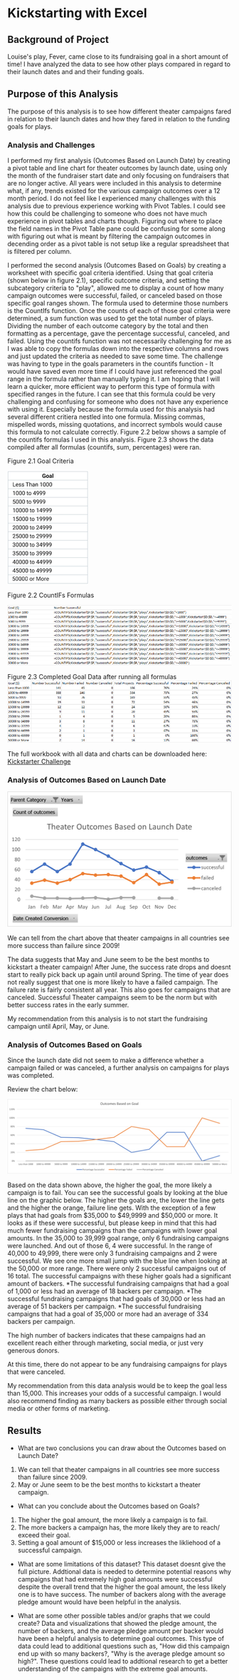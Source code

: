 # Kickstarting with Excel

## Background of Project
Louise's play, Fever, came close to its fundraising goal in a short amount of time! I have analyzed the data to see how other plays compared in regard to their launch dates and and their funding goals.

##  Purpose of this Analysis
The purpose of this analysis is to see how different theater campaigns fared in relation to their launch dates and how they fared in relation to the funding goals for plays.

### Analysis and Challenges

I performed my first analysis (Outcomes Based on Launch Date) by creating a pivot table and line chart for theater outcomes by launch date, using only the month of the fundraiser start date and only focusing on fundraisers that are no longer active. All years were included in this analysis to determine what, if any, trends existed for the various campaign outcomes over a 12 month period. I do not feel like I experienced many challenges with this analysis due to previous experience working with Pivot Tables. I could see how this could be challenging to someone who does not have much experience in pivot tables and charts though. Figuring out where to place the field names in the Pivot Table pane could be confusing for some along with figuring out what is meant by filtering the campaign outcomes in decending order as a pivot table is not setup like a regular spreadsheet that is filtered per column. 

I performed the second analysis (Outcomes Based on Goals) by creating a worksheet with specific goal criteria identified. Using that goal criteria (shown below in figure 2.1), specific outcome criteria, and setting the subcategory criteria to "play", allowed me to display a count of how many campaign outcomes were successful, failed, or canceled based on those specific goal ranges shown. The formula used to determine those numbers is the CountIfs function. Once the counts of each of those goal criteria were determined, a sum function was used to get the total number of plays. Dividing the number of each outcome category by the total and then formatting as a percentage, gave the percentage successful, canceled, and failed. 
Using the countifs function was not necessarily challenging for me as I was able to copy the formulas down into the respective columns and rows and just updated the criteria as needed to save some time. The challenge was having to type in the goals parameters in the countifs function - It would have saved even more time if I could have just referenced the goal range in the formula rather than manually typing it. I am hoping that I will learn a quicker, more efficient way to perform this type of formula with specified ranges in the future. I can see that this formula could be very challenging and confusing for someone who does not have any experience with using it. Especially because the formula used for this analysis had several different critiera nestled into one formula. Missing commas, mispelled words, missing quotations, and incorrect symbols would cause this formula to not calculate correctly. Figure 2.2 below shows a sample of the countifs formulas I used in this analysis. Figure 2.3 shows the data compiled after all formulas (countifs, sum, percentages) were ran.

Figure 2.1 Goal Criteria

![Goal Criteria](Goal-criteria.png)

Figure 2.2 CountIFs Formulas

![CountIF's Formulas](countifs_formulas.png)

Figure 2.3 Completed Goal Data after running all formulas
![Completed Goal Data](Goal_DataCounts.png)

The full workbook with all data and charts can be downloaded here:
[Kickstarter Challenge](https://github.com/Kcav18/kickstarter-analysis/blob/Module-1-Challenge/Kickstarter_Challenge.xlsx) 

### Analysis of Outcomes Based on Launch Date

![Outcomes Based on Launch Date](Theater_Outcomes_vs_Launch.png)

We can tell from the chart above that theater campaigns in all countries see more success than failure since 2009!

The data suggests that May and June seem to be the best months to kickstart a theater campaign! After June, the success rate drops and doesnt start to really pick back up again until around Spring. The time of year does not really suggest that one is more likely to have a failed campaign. The failure rate is fairly consistent all year. This also goes for campaigns that are canceled. Successful Theater campaigns seem to be the norm but with better success rates in the early summer.

My recommendation from this analysis is to not start the fundraising campaign until April, May, or June.

### Analysis of Outcomes Based on Goals

Since the launch date did not seem to make a difference whether a campaign failed or was canceled, a further analysis on campaigns for plays was completed.

Review the chart below:

![Outcomes vs Goals](Outcomes_vs_Goals.png)

Based on the data shown above, the higher the goal, the more likely a campaign is to fail. You can see the successful goals by looking at the blue line on the graphic below. The higher the goals are, the lower the line gets and the higher the orange, failure line gets. With the exception of a few plays that had goals from $35,000 to $49,9999 and $50,000 or more. It looks as if these were successful, but please keep in mind that this had much fewer fundraising campaigns than the campaigns with lower goal amounts. In the 35,000 to 39,999 goal range, only 6 fundraising campaigns were launched. And out of those 6, 4 were successful. In the range of 40,000 to 49,999, there were only 3 fundraising campaigns and 2 were successful. We see one more small jump with the blue line when looking at the 50,000 or more range. There were only 2 successful campaigns out of 16 total. The successful campaigns with these higher goals had a significant amount of backers. 
*The successful fundraising campaigns that had a goal of 1,000 or less had an average of 18 backers per campaign. 
*The successful fundraising campaigns that had goals of 30,000 or less had an average of 51 backers per campaign. 
*The successful fundraising campaigns that had a goal of 35,000 or more had an average of 334 backers per campaign.
 
The high number of backers indicates that these campaigns had an excellent reach either through marketing, social media, or just very generous donors.

At this time, there do not appear to be any fundraising campaigns for plays that were canceled. 

My recommendation from this data analysis would be to keep the goal less than 15,000. This increases your odds of a successful campaign. I would also recommend 
finding as many backers as possible either through social media or other forms of marketing.


## Results

- What are two conclusions you can draw about the Outcomes based on Launch Date?
1. We can tell that theater campaigns in all countries see more success than failure since 2009.
2. May or June seem to be the best months to kickstart a theater campaign.

- What can you conclude about the Outcomes based on Goals?
1. The higher the goal amount, the more likely a campaign is to fail. 
2. The more backers a campaign has, the more likely they are to reach/ exceed their goal.
3. Setting a goal amount of $15,000 or less increases the likliehood of a successful campaign.

- What are some limitations of this dataset? This dataset doesnt give the full picture. Addtional data is needed to determine potential reasons why campaigns that had extremely high goal amounts were successful despite the overall trend that the higher the goal amount, the less likely one is to have success. The number of backers along with the average pledge amount would have been helpful in the analysis.

- What are some other possible tables and/or graphs that we could create? 
Data and visualizations that showed the pledge amount, the number of backers, and the average pledge amount per backer would have been a helpful analysis to determine goal outcomes. This type of data could lead to additional questions such as, "How did this campaign end up with so many backers?, "Why is the average pledge amount so high?". These questions could lead to addtional research to get a better understanding of the campaigns with the extreme goal amounts.
